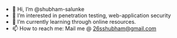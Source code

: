 - 👋 Hi, I’m @shubham-salunke
- 👀 I’m interested in penetration testing, web-application security
- 🌱 I’m currently learning through online resources.
- 📫 How to reach me: Mail me @ 26sshubham@gmail.com

<!---
shubham-salunke/shubham-salunke is a ✨ special ✨ repository because its `README.md` (this file) appears on your GitHub profile.
You can click the Preview link to take a look at your changes.
--->
